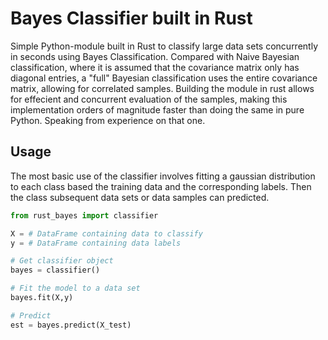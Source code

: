 # Bayes Classifier built in Rust

Simple Python-module built in Rust to classify large data sets concurrently in seconds using Bayes Classification. Compared with Naive Bayesian classification, where it is assumed that the covariance matrix only has diagonal entries, a "full" Bayesian classification uses the entire covariance matrix, allowing for correlated samples. Building the module in rust allows for effecient and concurrent evaluation of the samples, making this implementation orders of magnitude faster than doing the same in pure Python. Speaking from experience on that one.

## Usage

The most basic use of the classifier involves fitting a gaussian distribution to each class based the training data and the corresponding labels. Then the class subsequent data sets or data samples can predicted.

``` python
from rust_bayes import classifier

X = # DataFrame containing data to classify 
y = # DataFrame containing data labels 

# Get classifier object
bayes = classifier()

# Fit the model to a data set
bayes.fit(X,y)

# Predict 
est = bayes.predict(X_test)
```
